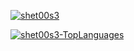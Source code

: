 [![shet00s3](https://github-readme-stats.vercel.app/api?username=sona&show_icons=true&theme=tokyonight)](https://github.com/shet00s3)

[![shet00s3-TopLanguages](https://github-readme-stats.vercel.app/api/top-langs/?username=IGRohan)](https://github.com/shet00s3)

